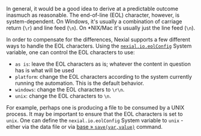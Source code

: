 

In general, it would be a good idea to derive at a predictable outcome inasmuch as reasonable. The end-of-line (EOL) 
character, however, is system-dependent. On Windows, it's usually a combination of carriage return (`\r`) and line 
feed (`\n`). On *NIX/Mac it's usually just the line feed (`\n`).

In order to compensate for the differences, Nexial supports a few different ways to handle the EOL characters. Using
the [`nexial.io.eolConfig`](../../systemvars/index#nexial.io.eolConfig) System variable, one can control the EOL
characters to use:
- `as is`: leave the EOL characters as is; whatever the content in question has is what will be used
- `platform`: change the EOL characters according to the system currently running the automation. This is the default
  behavior.
- `windows`: change the EOL characters to `\r\n`. 
- `unix`: change the EOL characters to `\n`. 

For example, perhaps one is producing a file to be consumed by a UNIX process. It may be important to ensure that the
EOL characters is set to `unix`. One can define the `nexial.io.eolConfig` System variable to `unix` - either via the
data file or via [base &raquo; `save(var,value)`](../base/save(var,value)) command.

